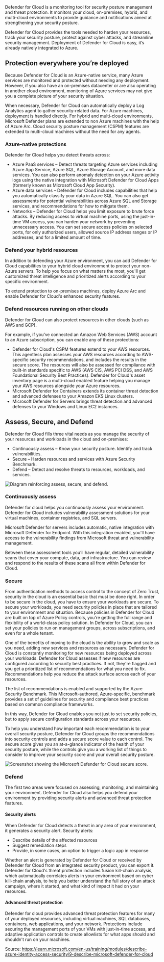 Defender for Cloud is a monitoring tool for security posture management and threat protection. It monitors your cloud, on-premises, hybrid, and multi-cloud environments to provide guidance and notifications aimed at strengthening your security posture.

Defender for Cloud provides the tools needed to harden your resources, track your security posture, protect against cyber attacks, and streamline security management. Deployment of Defender for Cloud is easy, it’s already natively integrated to Azure.

## Protection everywhere you’re deployed

Because Defender for Cloud is an Azure-native service, many Azure services are monitored and protected without needing any deployment. However, if you also have an on-premises datacenter or are also operating in another cloud environment, monitoring of Azure services may not give you a complete picture of your security situation.

When necessary, Defender for Cloud can automatically deploy a Log Analytics agent to gather security-related data. For Azure machines, deployment is handled directly. For hybrid and multi-cloud environments, Microsoft Defender plans are extended to non Azure machines with the help of Azure Arc. Cloud security posture management (CSPM) features are extended to multi-cloud machines without the need for any agents.

### Azure-native protections

Defender for Cloud helps you detect threats across:

- Azure PaaS services – Detect threats targeting Azure services including Azure App Service, Azure SQL, Azure Storage Account, and more data services. You can also perform anomaly detection on your Azure activity logs using the native integration with Microsoft Defender for Cloud Apps (formerly known as Microsoft Cloud App Security).
- Azure data services – Defender for Cloud includes capabilities that help you automatically classify your data in Azure SQL. You can also get assessments for potential vulnerabilities across Azure SQL and Storage services, and recommendations for how to mitigate them.
- Networks – Defender for Cloud helps you limit exposure to brute force attacks. By reducing access to virtual machine ports, using the just-in-time VM access, you can harden your network by preventing unnecessary access. You can set secure access policies on selected ports, for only authorized users, allowed source IP address ranges or IP addresses, and for a limited amount of time.

### Defend your hybrid resources

In addition to defending your Azure environment, you can add Defender for Cloud capabilities to your hybrid cloud environment to protect your non-Azure servers. To help you focus on what matters the most, you'll get customized threat intelligence and prioritized alerts according to your specific environment.

To extend protection to on-premises machines, deploy Azure Arc and enable Defender for Cloud's enhanced security features.

### Defend resources running on other clouds

Defender for Cloud can also protect resources in other clouds (such as AWS and GCP).

For example, if you've connected an Amazon Web Services (AWS) account to an Azure subscription, you can enable any of these protections:

- Defender for Cloud's CSPM features extend to your AWS resources. This agentless plan assesses your AWS resources according to AWS-specific security recommendations, and includes the results in the secure score. The resources will also be assessed for compliance with built-in standards specific to AWS (AWS CIS, AWS PCI DSS, and AWS Foundational Security Best Practices). Defender for Cloud's asset inventory page is a multi-cloud enabled feature helping you manage your AWS resources alongside your Azure resources.
- Microsoft Defender for Containers extends its container threat detection and advanced defenses to your Amazon EKS Linux clusters.
- Microsoft Defender for Servers brings threat detection and advanced defenses to your Windows and Linux EC2 instances.

## Assess, Secure, and Defend

Defender for Cloud fills three vital needs as you manage the security of your resources and workloads in the cloud and on-premises:

- Continuously assess – Know your security posture. Identify and track vulnerabilities.
- Secure – Harden resources and services with Azure Security Benchmark.
- Defend – Detect and resolve threats to resources, workloads, and services.

![Diagram reinforcing assess, secure, and defend.](https://learn.microsoft.com/en-us/training/wwl-azure/describe-azure-identity-access-security/media/assess-secure-defend-46228306.png)

### Continuously assess

Defender for cloud helps you continuously assess your environment. Defender for Cloud includes vulnerability assessment solutions for your virtual machines, container registries, and SQL servers.

Microsoft Defender for servers includes automatic, native integration with Microsoft Defender for Endpoint. With this integration enabled, you'll have access to the vulnerability findings from Microsoft threat and vulnerability management.

Between these assessment tools you’ll have regular, detailed vulnerability scans that cover your compute, data, and infrastructure. You can review and respond to the results of these scans all from within Defender for Cloud.

### Secure

From authentication methods to access control to the concept of Zero Trust, security in the cloud is an essential basic that must be done right. In order to be secure in the cloud, you have to ensure your workloads are secure. To secure your workloads, you need security policies in place that are tailored to your environment and situation. Because policies in Defender for Cloud are built on top of Azure Policy controls, you're getting the full range and flexibility of a world-class policy solution. In Defender for Cloud, you can set your policies to run on management groups, across subscriptions, and even for a whole tenant.

One of the benefits of moving to the cloud is the ability to grow and scale as you need, adding new services and resources as necessary. Defender for Cloud is constantly monitoring for new resources being deployed across your workloads. Defender for Cloud assesses if new resources are configured according to security best practices. If not, they're flagged and you get a prioritized list of recommendations for what you need to fix. Recommendations help you reduce the attack surface across each of your resources.

The list of recommendations is enabled and supported by the Azure Security Benchmark. This Microsoft-authored, Azure-specific, benchmark provides a set of guidelines for security and compliance best practices based on common compliance frameworks.

In this way, Defender for Cloud enables you not just to set security policies, but to apply secure configuration standards across your resources.

To help you understand how important each recommendation is to your overall security posture, Defender for Cloud groups the recommendations into security controls and adds a secure score value to each control. The secure score gives you an at-a-glance indicator of the health of your security posture, while the controls give you a working list of things to consider to improve your security score and your overall security posture.

![Screenshot showing the Microsoft Defender for Cloud secure score.](https://learn.microsoft.com/en-us/training/wwl-azure/describe-azure-identity-access-security/media/defender-for-cloud-d47a71d8.png)

### Defend

The first two areas were focused on assessing, monitoring, and maintaining your environment. Defender for Cloud also helps you defend your environment by providing security alerts and advanced threat protection features.

#### Security alerts

When Defender for Cloud detects a threat in any area of your environment, it generates a security alert. Security alerts:

- Describe details of the affected resources
- Suggest remediation steps
- Provide, in some cases, an option to trigger a logic app in response

Whether an alert is generated by Defender for Cloud or received by Defender for Cloud from an integrated security product, you can export it. Defender for Cloud's threat protection includes fusion kill-chain analysis, which automatically correlates alerts in your environment based on cyber kill-chain analysis, to help you better understand the full story of an attack campaign, where it started, and what kind of impact it had on your resources.

#### Advanced threat protection

Defender for cloud provides advanced threat protection features for many of your deployed resources, including virtual machines, SQL databases, containers, web applications, and your network. Protections include securing the management ports of your VMs with just-in-time access, and adaptive application controls to create allowlists for what apps should and shouldn't run on your machines.

Source: https://learn.microsoft.com/en-us/training/modules/describe-azure-identity-access-security/9-describe-microsoft-defender-for-cloud